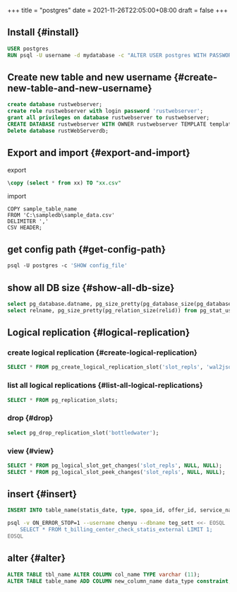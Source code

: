 +++
title = "postgres"
date = 2021-11-26T22:05:00+08:00
draft = false
+++

## Install {#install}

```dockerfile
USER postgres
RUN psql -U username -d mydatabase -c "ALTER USER postgres WITH PASSWORD 'pass'"
```


## Create new table and new username {#create-new-table-and-new-username}

```sql
create database rustwebserver;
create role rustwebserver with login password 'rustwebserver';
grant all privileges on database rustwebserver to rustwebserver;
CREATE DATABASE rustwebserver WITH OWNER rustwebserver TEMPLATE template0 ENCODING UTF8 LC_COLLATE 'en_US.UTF-8' LC_CTYPE 'en_US.UTF-8';
Delete database rustWebServerdb;
```


## Export and import {#export-and-import}

export

```sql
\copy (select * from xx) TO "xx.csv"
```

import

```nil
COPY sample_table_name
FROM 'C:\sampledb\sample_data.csv'
DELIMITER ','
CSV HEADER;
```


## get config path {#get-config-path}

```dockerfile
psql -U postgres -c 'SHOW config_file'
```


## show all DB size {#show-all-db-size}

```sql
select pg_database.datname, pg_size_pretty(pg_database_size(pg_database.datname)) AS size from pg_database;
select relname, pg_size_pretty(pg_relation_size(relid)) from pg_stat_user_tables order by pg_relation_size(relid) desc;
```


## Logical replication {#logical-replication}


### create logical replication {#create-logical-replication}

```sql
SELECT * FROM pg_create_logical_replication_slot('slot_repls', 'wal2json');
```


### list all logical replications {#list-all-logical-replications}

```sql
SELECT * FROM pg_replication_slots;
```


### drop {#drop}

```sql
select pg_drop_replication_slot('bottledwater');
```


### view {#view}

```sql
SELECT * FROM pg_logical_slot_get_changes('slot_repls', NULL, NULL);
SELECT * FROM pg_logical_slot_peek_changes('slot_repls', NULL, NULL);
```


## insert {#insert}

```sql
INSERT INTO table_name(statis_date, type, spoa_id, offer_id, service_name, result, cnt, amt, currency) VALUES (20111128, 'os_steam', '1', '1', '1', 'SUCCESS',1, 12, 'USD');
```

```sh
psql -v ON_ERROR_STOP=1 --username chenyu --dbname teg_sett <<- EOSQL
    SELECT * FROM t_billing_center_check_statis_external LIMIT 1;
EOSQL
```


## alter {#alter}

```sql
ALTER TABLE tbl_name ALTER COLUMN col_name TYPE varchar (11);
ALTER TABLE table_name ADD COLUMN new_column_name data_type constraint;
```

